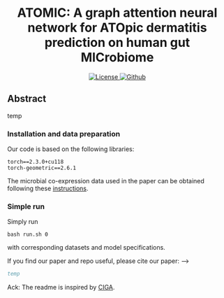
<h1 align="center">ATOMIC: A graph attention neural network for ATOpic dermatitis prediction on human gut MICrobiome</h1>
<p align="center">
    <a href="https://journals.plos.org/ploscompbiol/"> <img alt="License" src="https://img.shields.io/static/v1?label=Pub&message=ploscompbiol%2725&color=blue"> </a>
    <a href="https://github.com/KU-MedAI/ATOMIC"><img src="https://img.shields.io/badge/-Github-grey?logo=github" alt="Github"></a>
</p>



## Abstract
temp

### Installation and data preparation
Our code is based on the following libraries:

```
torch==2.3.0+cu118
torch-geometric==2.6.1
```

The microbial co-expression data used in the paper can be obtained following these [instructions](./datasets/README.md).

### Simple run

Simply run 
```
bash run.sh 0
```
with corresponding datasets and model specifications.

If you find our paper and repo useful, please cite our paper: -->

```bibtex -->
temp
```

Ack: The readme is inspired by [CIGA](https://github.com/LFhase/CIGA).
